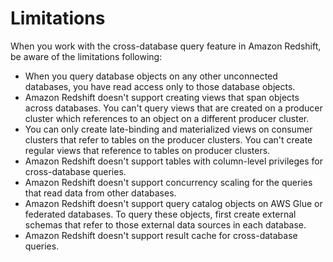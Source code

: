 # Limitations<a name="cross-database_limitation"></a>

When you work with the cross\-database query feature in Amazon Redshift, be aware of the limitations following:
+ When you query database objects on any other unconnected databases, you have read access only to those database objects\. 
+ Amazon Redshift doesn't support creating views that span objects across databases\. You can't query views that are created on a producer cluster which references to an object on a different producer cluster\. 
+ You can only create late\-binding and materialized views on consumer clusters that refer to tables on the producer clusters\. You can't create regular views that reference to tables on producer clusters\.
+ Amazon Redshift doesn't support tables with column\-level privileges for cross\-database queries\.
+ Amazon Redshift doesn't support concurrency scaling for the queries that read data from other databases\.
+ Amazon Redshift doesn't support query catalog objects on AWS Glue or federated databases\. To query these objects, first create external schemas that refer to those external data sources in each database\.
+ Amazon Redshift doesn't support result cache for cross\-database queries\.